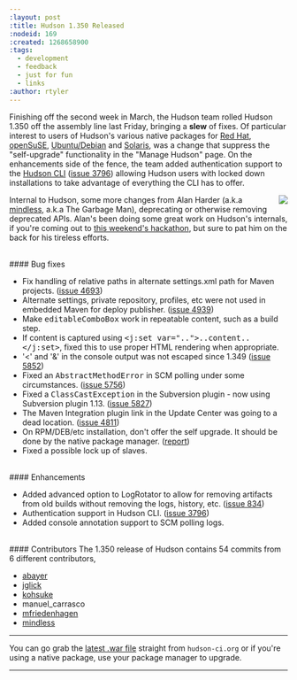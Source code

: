 ```yaml
---
:layout: post
:title: Hudson 1.350 Released
:nodeid: 169
:created: 1268658900
:tags:
  - development
  - feedback
  - just for fun
  - links
:author: rtyler
---
```


Finishing off the second week in March, the Hudson team rolled Hudson 1.350 off the assembly line last Friday, bringing a **slew** of fixes. Of particular interest to users of Hudson's various native packages for <a id="aptureLink_TA4o7Z9zPa" href="http://www.crunchbase.com/company/red-hat">Red Hat</a>, <a id="aptureLink_Oxp1Nm6ywp" href="http://www.opensuse.org/">openSuSE</a>, <a id="aptureLink_60jXN9zINs" href="http://www.ubuntu.com/">Ubuntu/Debian</a> and <a id="aptureLink_H9FnLHBvke" href="http://en.wikipedia.org/wiki/Solaris%20%28operating%20system%29">Solaris</a>, was a change that suppress the "self-upgrade" functionality in the "Manage Hudson" page. On the enhancements side of the fence, the team added authentication support to the [Hudson CLI](http://wiki.hudson-ci.org/display/HUDSON/Hudson+CLI) (<a href="http://issues.hudson-ci.org/browse/HUDSON-3796">issue 3796</a>) allowing Hudson users with locked down installations to take advantage of everything the CLI has to offer.

<img src="http://agentdero.cachefly.net/continuousblog/garbageman.jpg" align="right"/>Internal to Hudson, some more changes from Alan Harder (a.k.a <a id="aptureLink_XwoYyUAc5v" href="http://blogs.sun.com/mindless">mindless</a>, a.k.a The Garbage Man), deprecating or otherwise removing deprecated APIs. Alan's been doing some great work on Hudson's internals, if you're coming out to [this weekend's hackathon](http://blog.hudson-ci.org/content/meet-and-hack-alongside-kohsuke-and-co), but sure to pat him on the back for his tireless efforts.

<!--break-->
<br clear="all"/>
#### Bug fixes
<ul class=image>
  <li class=bug>
    Fix handling of relative paths in alternate settings.xml path for Maven projects.
    (<a href="http://issues.hudson-ci.org/browse/HUDSON-4693">issue 4693</a>)
  <li class=bug>
    Alternate settings, private repository, profiles, etc were not used in embedded Maven for
    deploy publisher.
    (<a href="http://issues.hudson-ci.org/browse/HUDSON-4939">issue 4939</a>)
  <li class=bug>
    Make <tt>editableComboBox</tt> work in repeatable content, such as a build step.
  <li class=bug>
    If content is captured using <tt>&lt;j:set var=".."&gt;..content..&lt;/j:set&gt;</tt>,
    fixed this to use proper HTML rendering when appropriate.
  <li class=bug>
    '&lt;' and '&amp;' in the console output was not escaped since 1.349
    (<a href="http://issues.hudson-ci.org/browse/HUDSON-5852">issue 5852</a>)
  <li class='major bug'>
    Fixed an <tt>AbstractMethodError</tt> in SCM polling under some circumstances.
    (<a href="http://issues.hudson-ci.org/browse/HUDSON-5756">issue 5756</a>)
  <li class='major bug'>
    Fixed a <tt>ClassCastException</tt> in the Subversion plugin - now using Subversion plugin 1.13.
    (<a href="http://issues.hudson-ci.org/browse/HUDSON-5827">issue 5827</a>)
  <li class=bug>
    The Maven Integration plugin link in the Update Center was going to a dead location.
    (<a href="http://issues.hudson-ci.org/browse/HUDSON-4811">issue 4811</a>)
  <li class=bug>
    On RPM/DEB/etc installation, don't offer the self upgrade. It should be done by the native package manager.
    (<a href="http://n4.nabble.com/RPM-for-Hudson-1-345-does-not-Upgrade-Automatically-tp1579580p1579580.html">report</a>)
  <li class=bug>
    Fixed a possible lock up of slaves.
</ul>

<br clear="all"/>
#### Enhancements
<ul>
  <li class=rfe>
    Added advanced option to LogRotator to allow for removing artifacts from old builds
    without removing the logs, history, etc.
    (<a href="http://issues.hudson-ci.org/browse/HUDSON-834">issue 834</a>)
  <li class=rfe>
    Authentication support in Hudson CLI.
    (<a href="http://issues.hudson-ci.org/browse/HUDSON-3796">issue 3796</a>)
  <li class=rfe>
    Added console annotation support to SCM polling logs.
</ul>

<br clear="all"/>
#### Contributors
The 1.350 release of Hudson contains 54 commits from 6 different contributors,

- <a id="aptureLink_AkeTULcLLb" href="http://twitter.com/abayer">abayer</a>
- <a id="aptureLink_k1FSSV57Pl" href="http://blogs.sun.com/jglick/">jglick</a>
- <a id="aptureLink_YaPunVjeFQ" href="http://twitter.com/kohsukekawa">kohsuke</a>
- manuel_carrasco
- [mfriedenhagen](http://bitbucket.org/mfriedenhagen)
- <a id="aptureLink_XwoYyUAc5v" href="http://blogs.sun.com/mindless">mindless</a>

---

You can go grab the [latest .war file](http://hudson-ci.org/latest/hudson.war) straight from `hudson-ci.org` or if you're using a native package, use your package manager to upgrade.

---
